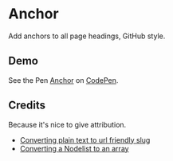 # Anchor

Add anchors to all page headings, GitHub style.

## Demo

See the Pen [Anchor](http://codepen.io/bartveneman/pen/nACDH/) on [CodePen](http://codepen.io).

## Credits

Because it's nice to give attribution.

- [Converting plain text to url friendly slug](http://stackoverflow.com/questions/1053902/how-to-convert-a-title-to-a-url-slug-in-jquery)
- [Converting a Nodelist to an array](http://toddmotto.com/a-comprehensive-dive-into-nodelists-arrays-converting-nodelists-and-understanding-the-dom/)
